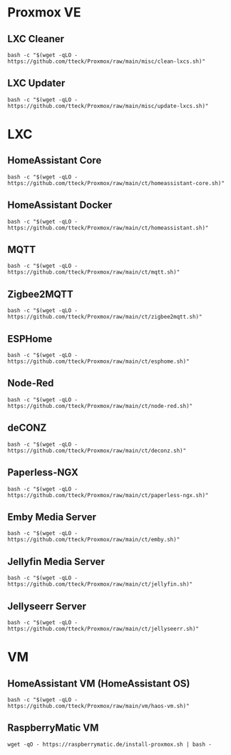 # Proxmox VE

## LXC Cleaner
`bash -c "$(wget -qLO - https://github.com/tteck/Proxmox/raw/main/misc/clean-lxcs.sh)"`

## LXC Updater
`bash -c "$(wget -qLO - https://github.com/tteck/Proxmox/raw/main/misc/update-lxcs.sh)"`


# LXC

## HomeAssistant Core
`bash -c "$(wget -qLO - https://github.com/tteck/Proxmox/raw/main/ct/homeassistant-core.sh)"`

## HomeAssistant Docker
`bash -c "$(wget -qLO - https://github.com/tteck/Proxmox/raw/main/ct/homeassistant.sh)"`

## MQTT
`bash -c "$(wget -qLO - https://github.com/tteck/Proxmox/raw/main/ct/mqtt.sh)"`

## Zigbee2MQTT
`bash -c "$(wget -qLO - https://github.com/tteck/Proxmox/raw/main/ct/zigbee2mqtt.sh)"`

## ESPHome
`bash -c "$(wget -qLO - https://github.com/tteck/Proxmox/raw/main/ct/esphome.sh)"`

## Node-Red
`bash -c "$(wget -qLO - https://github.com/tteck/Proxmox/raw/main/ct/node-red.sh)"`

## deCONZ
`bash -c "$(wget -qLO - https://github.com/tteck/Proxmox/raw/main/ct/deconz.sh)"`

## Paperless-NGX
`bash -c "$(wget -qLO - https://github.com/tteck/Proxmox/raw/main/ct/paperless-ngx.sh)"`

## Emby Media Server
`bash -c "$(wget -qLO - https://github.com/tteck/Proxmox/raw/main/ct/emby.sh)"`

## Jellyfin Media Server
`bash -c "$(wget -qLO - https://github.com/tteck/Proxmox/raw/main/ct/jellyfin.sh)"`

## Jellyseerr Server
`bash -c "$(wget -qLO - https://github.com/tteck/Proxmox/raw/main/ct/jellyseerr.sh)"`


# VM

## HomeAssistant VM (HomeAssistant OS)
`bash -c "$(wget -qLO - https://github.com/tteck/Proxmox/raw/main/vm/haos-vm.sh)"`

## RaspberryMatic VM
`wget -qO - https://raspberrymatic.de/install-proxmox.sh | bash -`
